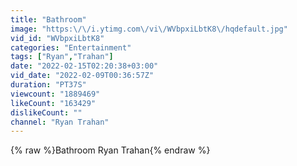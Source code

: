 ```yaml
---
title: "Bathroom"
image: "https:\/\/i.ytimg.com\/vi\/WVbpxiLbtK8\/hqdefault.jpg"
vid_id: "WVbpxiLbtK8"
categories: "Entertainment"
tags: ["Ryan","Trahan"]
date: "2022-02-15T02:20:38+03:00"
vid_date: "2022-02-09T00:36:57Z"
duration: "PT37S"
viewcount: "1889469"
likeCount: "163429"
dislikeCount: ""
channel: "Ryan Trahan"
---
```

{% raw %}Bathroom Ryan Trahan{% endraw %}
